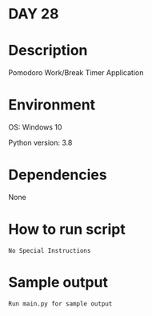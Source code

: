 
# DAY 28

# Description
Pomodoro Work/Break Timer Application

# Environment
OS: Windows 10

Python version: 3.8

# Dependencies
None

# How to run script
```
No Special Instructions
```

# Sample output
```
Run main.py for sample output
```
